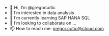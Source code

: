 - 👋 Hi, I’m @gregorcotic
- 👀 I’m interested in data analysis
- 🌱 I’m currently learning SAP HANA SQL 
- 💞️ I’m looking to collaborate on ...
- 📫 How to reach me: gregor.cotic@icloud.com

<!---
gregorcotic/gregorcotic is a ✨ special ✨ repository because its `README.md` (this file) appears on your GitHub profile.
You can click the Preview link to take a look at your changes.
--->
